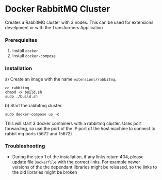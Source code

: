# Docker RabbitMQ Cluster
Creates a RabbitMQ cluster with 3 nodes. This can be used for extensions develpment or with the Transformers Application

### Prerequisites
1. Install `docker`
2. Install `docker-compose`

### Installation
a) Create an image with the name `extensions/rabbitmq`.
```
cd rabbitmq
chmod +x build.sh
sudo ./build.sh
```
b) Start the rabbitmq cluster.
```
sudo docker-compose up -d
```
This will start 3 docker containers with a rabbitmq cluster. Uses port forwarding, so use the port of the IP:port of the host machine to connect to rabbit mq ports (5672 and 15672)

### Troubleshooting
- During the step 1 of the installation, if any links return 404, please update file `Dockerfile` with the correct links. For example newer versions of the the dependant libraries might be released, so the links to the old libraries might be broken

